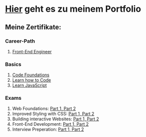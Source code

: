 # [Hier](https://oliveroeguet.github.io/Portfolio) geht es zu meinem Portfolio

## Meine Zertifikate:

### Career-Path 
1. [Front-End Engineer](./Images/Frontend.pdf)
   
### Basics
1. [Code Foundations](./Images/CodeFoundationsSkillPath.pdf)
2. [Learn how to Code](./Images/LearnHowtoCodeCourse.pdf)
3. [Learn JavaScript](./Images/LearnJavaScriptCourse.pdf)
   
### Exams
1. Web Foundations: [Part 1, ](./images/Webtheorie.png)[Part 2](./images/Webpraxis.png)
2. Improved Styling with CSS: [Part 1, ](./images/ImprovedCSStheorie.png)[Part 2](./images/ImprovedCSSpraxis.png)
3. Building interactive Websites: [Part 1, ](./images/WebsitesTheorie.png)[Part 2](./images/WebsitesPraxis.png)
4. Front-End Development: [Part 1, ](./images/Frontendtheorie.png)[Part 2](./images/Frontendpraxis.png)
5. Interview Preperation: [Part 1, ](./images/)[Part 2](./images/)

